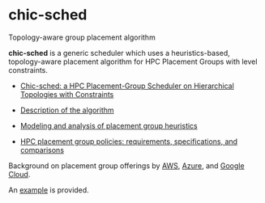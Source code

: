 # chic-sched

Topology-aware group placement algorithm

**chic-sched** is a generic scheduler which uses a heuristics-based, topology-aware placement algorithm for HPC Placement Groups with level constraints.

- [Chic-sched: a HPC Placement-Group Scheduler on Hierarchical Topologies with Constraints](https://ieeexplore.ieee.org/document/10177454)

- [Description of the algorithm](docs/PG-sched-algo.pdf)

- [Modeling and analysis of placement group heuristics](docs/heuristics-modeling.pdf)

- [HPC placement group policies: requirements, specifications, and comparisons](docs/hpc-placement-policies.pdf)

Background on placement group offerings by [AWS](https://docs.aws.amazon.com/AWSEC2/latest/UserGuide/placement-groups.html), [Azure](https://docs.microsoft.com/en-us/azure/virtual-machine-scale-sets/virtual-machine-scale-sets-placement-groups), and [Google Cloud](https://cloud.google.com/compute/docs/instances/define-instance-placement).

An [example](demos/treebuild/demo.go) is provided.
